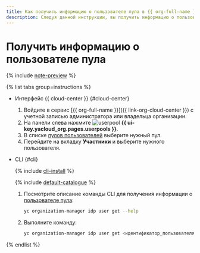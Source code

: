 ```yaml
---
title: Как получить информацию о пользователе пула в {{ org-full-name }}
description: Следуя данной инструкции, вы получить информацию о пользователе пула в {{ org-name }}.
---
```


# Получить информацию о пользователе пула


{% include [note-preview](../../../_includes/note-preview.md) %}

{% list tabs group=instructions %}

- Интерфейс {{ cloud-center }} {#cloud-center}

  1. Войдите в сервис [{{ org-full-name }}]({{ link-org-cloud-center }}) с учетной записью администратора или владельца организации.
  1. На панели слева нажмите ![userpool](../../../_assets/organization/userpool.svg) **{{ ui-key.yacloud_org.pages.userpools }}**.
  1. В списке [пулов пользователей](../../concepts/user-pools.md) выберите нужный пул.
  1. Перейдите на вкладку **Участники** и выберите нужного пользователя.

- CLI {#cli}

  {% include [cli-install](../../../_includes/cli-install.md) %}

  {% include [default-catalogue](../../../_includes/default-catalogue.md) %}

  1. Посмотрите описание команды CLI для получения информации о [пользователе пула](../../concepts/user-pools.md):

     ```bash
     yc organization-manager idp user get --help
     ```

  1. Выполните команду:

      ```bash
      yc organization-manager idp user get <идентификатор_пользователя>
      ```

{% endlist %}